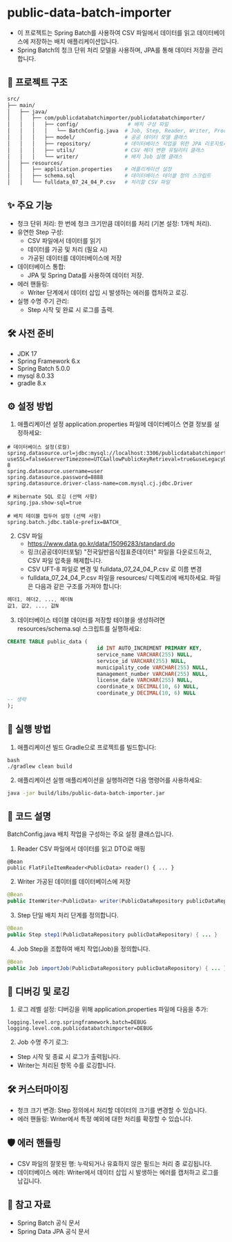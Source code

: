 # public-data-batch-importer

- 이 프로젝트는 Spring Batch를 사용하여 CSV 파일에서 데이터를 읽고 데이터베이스에 저장하는 배치 애플리케이션입니다.
- Spring Batch의 청크 단위 처리 모델을 사용하며, JPA를 통해 데이터 저장을 관리합니다.

## 📂 프로젝트 구조
```bash
src/
├── main/
│   ├── java/
│   │   ├── com/publicdatabatchimporter/publicdatabatchimporter/
│   │   │   ├── config/                # 배치 구성 파일
│   │   │   │   └── BatchConfig.java  # Job, Step, Reader, Writer, Processor 설정
│   │   │   ├── model/                # 공공 데이터 모델 클래스
│   │   │   ├── repository/           # 데이터베이스 작업을 위한 JPA 리포지토리
│   │   │   ├── utils/                # CSV 헤더 변환 유틸리티 클래스
│   │   │   └── writer/               # 배치 Job 실행 클래스
│   ├── resources/
│   │   ├── application.properties    # 애플리케이션 설정
│   │   ├── schema.sql                # 데이터베이스 테이블 정의 스크립트
│   │   └── fulldata_07_24_04_P.csv   # 처리할 CSV 파일
```

## ✨ 주요 기능

- 청크 단위 처리: 한 번에 청크 크기만큼 데이터를 처리 (기본 설정: 1개씩 처리).
- 유연한 Step 구성:
    - CSV 파일에서 데이터를 읽기
    - 데이터를 가공 및 처리 (필요 시)
    - 가공된 데이터를 데이터베이스에 저장
- 데이터베이스 통합:
    - JPA 및 Spring Data를 사용하여 데이터 저장.
- 에러 핸들링:
    - Writer 단계에서 데이터 삽입 시 발생하는 에러를 캡처하고 로깅.
- 실행 수명 주기 관리:
    - Step 시작 및 완료 시 로그를 출력.

## 🛠️ 사전 준비

- JDK 17
- Spring Framework 6.x
- Spring Batch 5.0.0
- mysql 8.0.33
- gradle 8.x

## ⚙️ 설정 방법
1. 애플리케이션 설정
   application.properties 파일에 데이터베이스 연결 정보를 설정하세요:

```properties
# 데이터베이스 설정(로컬)
spring.datasource.url=jdbc:mysql://localhost:3306/publicdatabatchimporter?useSSL=false&serverTimezone=UTC&allowPublicKeyRetrieval=true&useLegacyDatetimeCode=false&useUnicode=true&characterEncoding=UTF-8
spring.datasource.username=user
spring.datasource.password=8888
spring.datasource.driver-class-name=com.mysql.cj.jdbc.Driver

# Hibernate SQL 로깅 (선택 사항)
spring.jpa.show-sql=true

# 배치 테이블 접두어 설정 (선택 사항)
spring.batch.jdbc.table-prefix=BATCH_
```

2. CSV 파일
    - https://www.data.go.kr/data/15096283/standard.do
    - 링크(공공데이터포털) "전국일반음식점표준데이터" 파일을 다운로드하고, CSV 파일 압축을 해제합니다.
    - CSV UFT-8 파일로 변경 및 fulldata_07_24_04_P.csv 로 이름 변경
    - fulldata_07_24_04_P.csv 파일을 resources/ 디렉토리에 배치하세요. 파일은 다음과 같은 구조를 가져야 합니다:

```mathematica
헤더1, 헤더2, ..., 헤더N
값1, 값2, ..., 값N
```

3. 데이터베이스 테이블
   데이터를 저장할 테이블을 생성하려면 resources/schema.sql 스크립트를 실행하세요:

```sql
CREATE TABLE public_data (
                             id INT AUTO_INCREMENT PRIMARY KEY,
                             service_name VARCHAR(255) NULL,
                             service_id VARCHAR(255) NULL,
                             municipality_code VARCHAR(255) NULL,
                             management_number VARCHAR(255) NULL,
                             license_date VARCHAR(255) NULL,
                             coordinate_x DECIMAL(10, 6) NULL,
                             coordinate_y DECIMAL(10, 6) NULL
-- 생략
);
```

## 🚀 실행 방법

1. 애플리케이션 빌드
   Gradle으로 프로젝트를 빌드합니다:
```
bash
./gradlew clean build
```

2. 애플리케이션 실행
   애플리케이션을 실행하려면 다음 명령어를 사용하세요:

```bash
java -jar build/libs/public-data-batch-importer.jar
```

## 📝 코드 설명

BatchConfig.java
배치 작업을 구성하는 주요 설정 클래스입니다.

1. Reader
   CSV 파일에서 데이터를 읽고 DTO로 매핑

```ava
@Bean
public FlatFileItemReader<PublicData> reader() { ... }
```

2. Writer
   가공된 데이터를 데이터베이스에 저장

```java
@Bean
public ItemWriter<PublicData> writer(PublicDataRepository publicDataRepository) { ... }
```

3. Step
   단일 배치 처리 단계를 정의합니다.

```java
@Bean
public Step step1(PublicDataRepository publicDataRepository) { ... }
```

4. Job
   Step을 조합하여 배치 작업(Job)을 정의합니다.

```java
@Bean
public Job importJob(PublicDataRepository publicDataRepository) { ... }
```

## 🐞 디버깅 및 로깅

1. 로그 레벨 설정: 디버깅을 위해 application.properties 파일에 다음을 추가:

```properties
logging.level.org.springframework.batch=DEBUG
logging.level.com.publicdatabatchimporter=DEBUG
```

2. Job 수명 주기 로그:

- Step 시작 및 종료 시 로그가 출력됩니다.
- Writer는 처리된 항목 수를 로깅합니다.

## 🛠️ 커스터마이징

- 청크 크기 변경: Step 정의에서 처리할 데이터의 크기를 변경할 수 있습니다.
- 에러 핸들링: Writer에서 특정 예외에 대한 처리를 확장할 수 있습니다.

## 🛡️ 에러 핸들링

- CSV 파일의 잘못된 행: 누락되거나 유효하지 않은 필드는 처리 중 로깅됩니다.
- 데이터베이스 에러: Writer에서 데이터 삽입 시 발생하는 에러를 캡처하고 로그를 남깁니다.

## 📖 참고 자료

- Spring Batch 공식 문서
- Spring Data JPA 공식 문서


